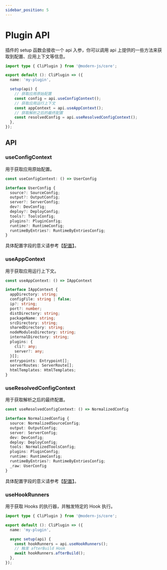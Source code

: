```yaml
---
sidebar_position: 5
---
```


# Plugin API

插件的 setup 函数会接收一个 api 入参，你可以调用 api 上提供的一些方法来获取到配置、应用上下文等信息。

```ts
import type { CliPlugin } from '@modern-js/core';

export default (): CliPlugin => ({
  name: 'my-plugin',

  setup(api) {
    // 获取应用原始配置
    const config = api.useConfigContext();
    // 获取应用运行上下文
    const appContext = api.useAppContext();
    // 获取解析之后的最终配置
    const resolvedConfig = api.useResolvedConfigContext();
  },
});
```

## API

### useConfigContext

用于获取应用原始配置。

```ts
const useConfigContext: () => UserConfig

interface UserConfig {
  source?: SourceConfig;
  output?: OutputConfig;
  server?: ServerConfig;
  dev?: DevConfig;
  deploy?: DeployConfig;
  tools?: ToolsConfig;
  plugins?: PluginConfig;
  runtime?: RuntimeConfig;
  runtimeByEntries?: RuntimeByEntriesConfig;
}
```

具体配置字段的意义请参考【[配置](/docs/apis/config/source/alias)】。

### useAppContext

用于获取应用运行上下文。

```ts
const useAppContext: () => IAppContext

interface IAppContext {
  appDirectory: string;
  configFile: string | false;
  ip?: string;
  port?: number;
  distDirectory: string;
  packageName: string;
  srcDirectory: string;
  sharedDirectory: string;
  nodeModulesDirectory: string;
  internalDirectory: string;
  plugins: {
    cli?: any;
    server?: any;
  }[];
  entrypoints: Entrypoint[];
  serverRoutes: ServerRoute[];
  htmlTemplates: HtmlTemplates;
}
```

### useResolvedConfigContext

用于获取解析之后的最终配置。

```ts
const useResolvedConfigContext: () => NormalizedConfig

interface NormalizedConfig {
  source: NormalizedSourceConfig;
  output: OutputConfig;
  server: ServerConfig;
  dev: DevConfig;
  deploy: DeployConfig;
  tools: NormalizedToolsConfig;
  plugins: PluginConfig;
  runtime: RuntimeConfig;
  runtimeByEntries?: RuntimeByEntriesConfig;
  _raw: UserConfig
}
```

具体配置字段的意义请参考【[配置](/docs/apis/config/source/alias)】。

### useHookRunners

用于获取 Hooks 的执行器，并触发特定的 Hook 执行。

```ts
import type { CliPlugin } from '@modern-js/core';

export default (): CliPlugin => ({
  name: 'my-plugin',

  async setup(api) {
    const hookRunners = api.useHookRunners();
    // 触发 afterBuild Hook
    await hookRunners.afterBuild();
  },
});
```
